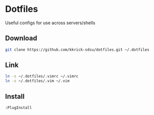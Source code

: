 # Dotfiles
Useful configs for use across servers/shells

## Download

```bash
git clone https://github.com/kkrick-sdsu/dotfiles.git ~/.dotfiles
```

## Link
```bash
ln -s ~/.dotfiles/.vimrc ~/.vimrc
ln -s ~/.dotfiles/.vim ~/.vim
```

## Install

```
:PlugInstall
```

